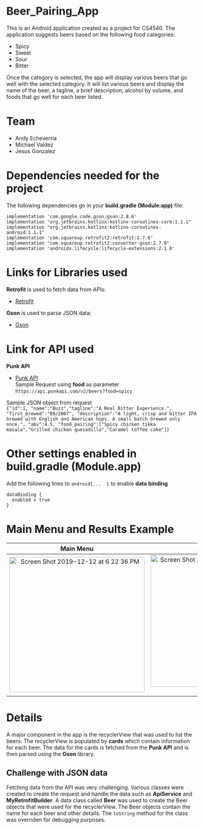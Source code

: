 # Beer_Pairing_App
This is an Android application created as a project for CS4540. The application suggests beers based on the following food categories:  
- Spicy
- Sweet
- Sour
- Bitter

Once the category is selected, the app will display various beers that go well with the selected category. It will list various beers and display the name of the beer, a tagline, a brief description, alcohol by volume, and foods that go well for each beer listed. 

# Team
- Andy Echeverria
- Michael Valdez
- Jesus Gonzalez

# Dependencies needed for the project
The following dependencies go in your **build.gradle (Module:app)** file:  

`implementation 'com.google.code.gson:gson:2.8.6'`  
`implementation "org.jetbrains.kotlinx:kotlinx-coroutines-core:1.1.1"`  
`implementation "org.jetbrains.kotlinx:kotlinx-coroutines-android:1.1.1"`  
`implementation 'com.squareup.retrofit2:retrofit:2.7.0'`  
`implementation "com.squareup.retrofit2:converter-gson:2.7.0"`  
`implementation 'androidx.lifecycle:lifecycle-extensions:2.1.0'`  

# Links for Libraries used
**Retrofit** is used to fetch data from APIs:  
- [Retrofit](https://square.github.io/retrofit/)

**Gson** is used to parse JSON data:  
- [Gson](https://guides.codepath.com/android/leveraging-the-gson-library)  

# Link for API used  
**Punk API**  
- [Punk API](https://punkapi.com/documentation/v2)  
Sample Request using **food** as parameter  
`https://api.punkapi.com/v2/beers?food=spicy`

Sample JSON object from request  
`{"id":1,
"name":"Buzz","tagline":"A Real Bitter Experience.",
"first_brewed":"09/2007",
"description":"A light, crisp and bitter IPA brewed with English and American hops. A small batch brewed only once.",
"abv":4.5,
"food_pairing":["Spicy chicken tikka masala","Grilled chicken quesadilla","Caramel toffee cake"]}`


# Other settings enabled in build.gradle (Module.app)
Add the following lines to `android{...  }` to enable **data binding**  
```
dataBinding {  
  enabled = true  
}  
```
# Main Menu and Results Example

Main Menu                  |  Result 
:-------------------------:|:-------------------------:
<img width="356" alt="Screen Shot 2019-12-12 at 6 22 36 PM" src="https://user-images.githubusercontent.com/43188828/70767615-d51aa280-1d16-11ea-8ca5-2d904346b801.png">  |  <img width="347" alt="Screen Shot 2019-12-12 at 6 23 04 PM" src="https://user-images.githubusercontent.com/43188828/70767806-773a8a80-1d17-11ea-8744-d8117d667d22.png">)  

# Details
A major component in the app is the recyclerView that was used to list the beers. The recyclerView is populated by **cards** which contain information for each beer. The data for the cards is fetched from the **Punk API** and is then parsed using the **Gson** library.

## Challenge with JSON data
Fetching data from the API was very challenging. Various classes were created to create the request and handle the data such as **ApiService** and **MyRetrofitBuilder**. A data class called **Beer** was used to create the Beer objects that were used for the recyclerView. The Beer objects contain the name for each beer and other details. The `toString` method for the class was overriden for debugging purposes.
